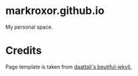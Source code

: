# markroxor.github.io
My personal space.

# Credits
Page template is taken from [daattali's beutiful-jekyll.](https://github.com/daattali/beautiful-jekyll)
